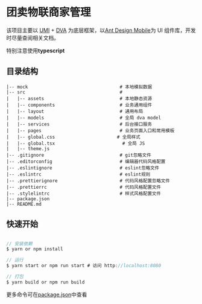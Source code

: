 # 团卖物联商家管理

该项目主要以 [UMI](https://umijs.org/zh/) + [DVA](https://dvajs.com/) 为底层框架，以[Ant Design Mobile](https://mobile.ant.design/)为 UI 组件库，开发时尽量查阅相关文档。

特别注意使用**typescript**

## 目录结构


    |-- mock                                  # 本地模拟数据
    |-- src                                   # 
    |   |-- assets                            # 本地静态资源
    |   |-- components                        # 业务通用组件
    |   |-- layout                            # 通用布局
    |   |-- models                            # 全局 dva model
    |   |-- services                          # 后台接口服务
    |   |-- pages                             # 业务页面入口和常用模板
    |   |-- global.css                       # 全局样式
    |   |-- global.tsx                         # 全局 JS
    |   |-- theme.js                          
    |-- .gitignore                            # git忽略文件
    |-- .editorconfig                         # 编辑器代码风格配置
    |-- .eslintignore                         # eslint忽略文件
    |-- .eslintrc                             # eslint规则
    |-- .prettierignore                       # 代码风格配置忽略文件
    |-- .prettierrc                           # 代码风格配置文件
    |-- .stylelintrc                          # 样式风格配置文件
    |-- package.json                          
    |-- README.md                              

## 快速开始

```javascript

// 安装依赖
$ yarn or npm install

// 运行
$ yarn start or npm run start # 访问 http://localhost:8080

// 打包
$ yarn build or npm run build

```
更多命令可在[package.json](./package.json)中查看
